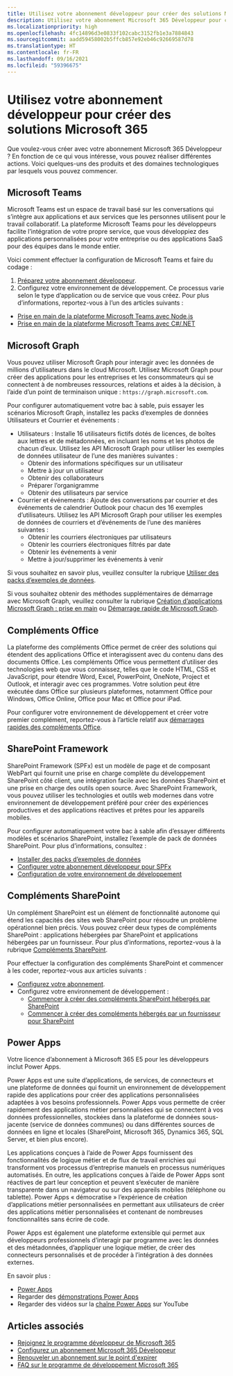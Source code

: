 ```yaml
---
title: Utilisez votre abonnement développeur pour créer des solutions Microsoft 365
description: Utilisez votre abonnement Microsoft 365 Développeur pour créer les solutions que vous souhaitez.
ms.localizationpriority: high
ms.openlocfilehash: 4fc14896d3e0833f102cabc3152fb1e3a7884843
ms.sourcegitcommit: aadd59458002b5ffcb857e92eb46c92669587d78
ms.translationtype: HT
ms.contentlocale: fr-FR
ms.lasthandoff: 09/16/2021
ms.locfileid: "59396675"
---
```

# <a name="use-your-developer-subscription-to-build-microsoft-365-solutions"></a>Utilisez votre abonnement développeur pour créer des solutions Microsoft 365

Que voulez-vous créer avec votre abonnement Microsoft 365 Développeur ? En fonction de ce qui vous intéresse, vous pouvez réaliser différentes actions. Voici quelques-uns des produits et des domaines technologiques par lesquels vous pouvez commencer.

## <a name="microsoft-teams"></a>Microsoft Teams

Microsoft Teams est un espace de travail basé sur les conversations qui s’intègre aux applications et aux services que les personnes utilisent pour le travail collaboratif. La plateforme Microsoft Teams pour les développeurs facilite l’intégration de votre propre service, que vous développiez des applications personnalisées pour votre entreprise ou des applications SaaS pour des équipes dans le monde entier.

Voici comment effectuer la configuration de Microsoft Teams et faire du codage :

1. [Préparez votre abonnement développeur](/microsoftteams/platform/get-started/get-started-tenant).
2. Configurez votre environnement de développement. Ce processus varie selon le type d’application ou de service que vous créez. Pour plus d’informations, reportez-vous à l’un des articles suivants :

  - [Prise en main de la plateforme Microsoft Teams avec Node.js](/microsoftteams/platform/get-started/get-started-nodejs-app-studio)
  - [Prise en main de la plateforme Microsoft Teams avec C#/.NET](/microsoftteams/platform/get-started/get-started-dotnet-app-studio)

## <a name="microsoft-graph"></a>Microsoft Graph

Vous pouvez utiliser Microsoft Graph pour interagir avec les données de millions d’utilisateurs dans le cloud Microsoft. Utilisez Microsoft Graph pour créer des applications pour les entreprises et les consommateurs qui se connectent à de nombreuses ressources, relations et aides à la décision, à l’aide d’un point de terminaison unique : `https://graph.microsoft.com`.

Pour configurer automatiquement votre bac à sable, puis essayer les scénarios Microsoft Graph, installez les packs d’exemples de données Utilisateurs et Courrier et événements :

- Utilisateurs : Installe 16 utilisateurs fictifs dotés de licences, de boîtes aux lettres et de métadonnées, en incluant les noms et les photos de chacun d’eux. Utilisez les API Microsoft Graph pour utiliser les exemples de données utilisateur de l’une des manières suivantes :
  - Obtenir des informations spécifiques sur un utilisateur
  - Mettre à jour un utilisateur
  - Obtenir des collaborateurs
  - Préparer l’organigramme
  - Obtenir des utilisateurs par service
- Courrier et événements : Ajoute des conversations par courrier et des événements de calendrier Outlook pour chacun des 16 exemples d’utilisateurs. Utilisez les API Microsoft Graph pour utiliser les exemples de données de courriers et d’événements de l’une des manières suivantes :
  - Obtenir les courriers électroniques par utilisateurs
  - Obtenir les courriers électroniques filtrés par date
  - Obtenir les événements à venir
  - Mettre à jour/supprimer les événements à venir

Si vous souhaitez en savoir plus, veuillez consulter la rubrique [Utiliser des packs d’exemples de données](install-sample-packs.md). 

Si vous souhaitez obtenir des méthodes supplémentaires de démarrage avec Microsoft Graph, veuillez consulter la rubrique [Création d’applications Microsoft Graph : prise en main](https://developer.microsoft.com/en-us/graph/get-started) ou [Démarrage rapide de Microsoft Graph](https://developer.microsoft.com/en-us/graph/quick-start).

## <a name="office-add-ins"></a>Compléments Office

La plateforme des compléments Office permet de créer des solutions qui étendent des applications Office et interagissent avec du contenu dans des documents Office. Les compléments Office vous permettent d’utiliser des technologies web que vous connaissez, telles que le code HTML, CSS et JavaScript, pour étendre Word, Excel, PowerPoint, OneNote, Project et Outlook, et interagir avec ces programmes. Votre solution peut être exécutée dans Office sur plusieurs plateformes, notamment Office pour Windows, Office Online, Office pour Mac et Office pour iPad.

Pour configurer votre environnement de développement et créer votre premier complément, reportez-vous à l’article relatif aux [démarrages rapides des compléments Office](/office/dev/add-ins/).

## <a name="sharepoint-framework"></a>SharePoint Framework

SharePoint Framework (SPFx) est un modèle de page et de composant WebPart qui fournit une prise en charge complète du développement SharePoint côté client, une intégration facile avec les données SharePoint et une prise en charge des outils open source. Avec SharePoint Framework, vous pouvez utiliser les technologies et outils web modernes dans votre environnement de développement préféré pour créer des expériences productives et des applications réactives et prêtes pour les appareils mobiles.

Pour configurer automatiquement votre bac à sable afin d’essayer différents modèles et scénarios SharePoint, installez l’exemple de pack de données SharePoint. Pour plus d’informations, consultez :

- [Installer des packs d’exemples de données](install-sample-packs.md)
- [Configurer votre abonnement développeur pour SPFx](/sharepoint/dev/spfx/set-up-your-developer-tenant)
- [Configuration de votre environnement de développement](/sharepoint/dev/spfx/set-up-your-development-environment)

## <a name="sharepoint-add-ins"></a>Compléments SharePoint 

Un complément SharePoint est un élément de fonctionnalité autonome qui étend les capacités des sites web SharePoint pour résoudre un problème opérationnel bien précis. Vous pouvez créer deux types de compléments SharePoint : applications hébergées par SharePoint et applications hébergées par un fournisseur. Pour plus d’informations, reportez-vous à la rubrique [Compléments SharePoint](/sharepoint/dev/sp-add-ins/sharepoint-add-ins).

Pour effectuer la configuration des compléments SharePoint et commencer à les coder, reportez-vous aux articles suivants :

- [Configurez votre abonnement](/sharepoint/dev/spfx/set-up-your-developer-tenant).  
- Configurez votre environnement de développement : 
  - [Commencer à créer des compléments SharePoint hébergés par SharePoint](/sharepoint/dev/sp-add-ins/get-started-creating-sharepoint-hosted-sharepoint-add-ins)  
  - [Commencer à créer des compléments hébergés par un fournisseur pour SharePoint](/sharepoint/dev/sp-add-ins/get-started-creating-provider-hosted-sharepoint-add-ins)  

## <a name="power-apps"></a>Power Apps

Votre licence d’abonnement à Microsoft 365 E5 pour les développeurs inclut Power Apps. 

Power Apps est une suite d’applications, de services, de connecteurs et une plateforme de données qui fournit un environnement de développement rapide des applications pour créer des applications personnalisées adaptées à vos besoins professionnels. Power Apps vous permette de créer rapidement des applications métier personnalisées qui se connectent à vos données professionnelles, stockées dans la plateforme de données sous-jacente (service de données communes) ou dans différentes sources de données en ligne et locales (SharePoint, Microsoft 365, Dynamics 365, SQL Server, et bien plus encore).

Les applications conçues à l’aide de Power Apps fournissent des fonctionnalités de logique métier et de flux de travail enrichies qui transforment vos processus d’entreprise manuels en processus numériques automatisés. En outre, les applications conçues à l’aide de Power Apps sont réactives de part leur conception et peuvent s’exécuter de manière transparente dans un navigateur ou sur des appareils mobiles (téléphone ou tablette). Power Apps « démocratise » l’expérience de création d’applications métier personnalisées en permettant aux utilisateurs de créer des applications métier personnalisées et contenant de nombreuses fonctionnalités sans écrire de code.

Power Apps est également une plateforme extensible qui permet aux développeurs professionnels d’interagir par programme avec les données et des métadonnées, d’appliquer une logique métier, de créer des connecteurs personnalisés et de procéder à l’intégration à des données externes.

En savoir plus :

- [Power Apps](/powerapps/)
- Regarder des [démonstrations Power Apps](https://powerapps.microsoft.com/demo/)
- Regarder des vidéos sur la [chaîne Power Apps](https://www.youtube.com/channel/UCGfWR2ekfRFckLjev6eQYLg) sur YouTube


## <a name="see-also"></a>Articles associés

- [Rejoignez le programme développeur de Microsoft 365](microsoft-365-developer-program.md)
- [Configurez un abonnement Microsoft 365 Développeur](microsoft-365-developer-program-get-started.md) 
- [Renouveler un abonnement sur le point d'expirer](subscription-expiration-and-renewal.md)
- [FAQ sur le programme de développement Microsoft 365](microsoft-365-developer-program-faq.yml)
